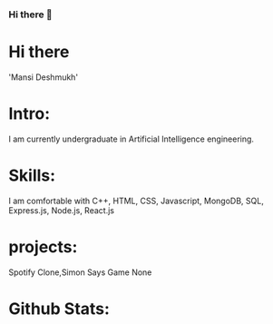 ### Hi there 👋

# Hi there
'Mansi Deshmukh'
# Intro:
I am currently undergraduate in   Artificial Intelligence engineering.
# Skills:
I am comfortable with C++, HTML, CSS, Javascript, MongoDB, SQL, Express.js, Node.js, React.js
# projects:
Spotify Clone,Simon Says Game
None 
# Github Stats:
 
